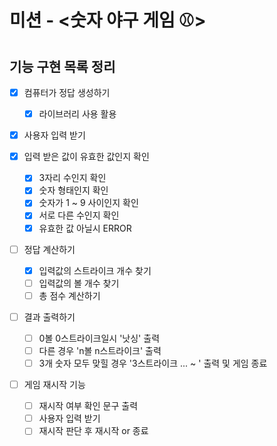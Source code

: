 <!-- @format -->

# 미션 - <숫자 야구 게임 ⚾️>

## 기능 구현 목록 정리

- [x] 컴퓨터가 정답 생성하기

  - [x] 라이브러리 사용 활용

- [x] 사용자 입력 받기

- [x] 입력 받은 값이 유효한 값인지 확인

  - [x] 3자리 수인지 확인
  - [x] 숫자 형태인지 확인
  - [x] 숫자가 1 ~ 9 사이인지 확인
  - [x] 서로 다른 수인지 확인
  - [x] 유효한 값 아닐시 ERROR

- [ ] 정답 계산하기

  - [x] 입력값의 스트라이크 개수 찾기
  - [ ] 입력값의 볼 개수 찾기
  - [ ] 총 점수 계산하기

- [ ] 결과 출력하기

  - [ ] 0볼 0스트라이크일시 '낫싱' 출력
  - [ ] 다른 경우 'n볼 n스트라이크' 출력
  - [ ] 3개 숫자 모두 맞힐 경우 '3스트라이크 ... ~ ' 출력 및 게임 종료

- [ ] 게임 재시작 기능

  - [ ] 재시작 여부 확인 문구 출력
  - [ ] 사용자 입력 받기
  - [ ] 재시작 판단 후 재시작 or 종료
